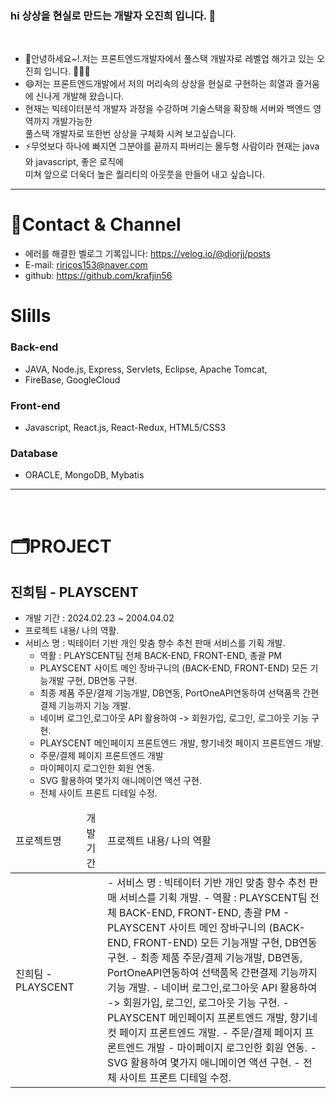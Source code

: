 ### hi 상상을 현실로 만드는 개발자 오진희 입니다. 👋
<br>

-  🫰안녕하세요~!.저는 프론트엔드개발자에서 풀스택 개발자로 레벨업 해가고 있는 오진희 입니다. 👨🏻‍💻
-  😄저는 프론트엔드개발에서 저의 머리속의 상상을 현실로 구현하는 희열과 즐거움에 신나게 개발해 왔습니다.
- 현재는 빅테이터분석 개발자 과정을 수강하며 기술스택을 확장해 서버와 백엔드 영역까지 개발가능한 <br>
  풀스택 개발자로 또한번 상상을 구체화 시켜 보고싶습니다.
- ⚡무엇보다 하나에 빠지면 그분야를 끝까지 파버리는 몰두형 사람이라 현재는 java와 javascript, 좋은 로직에<br>
  미쳐 앞으로 더욱더 높은 퀄리티의 아웃풋을 만들어 내고 싶습니다.
----

# 🪪Contact & Channel
- 에러를 해결한 벨로그 기록입니다: https://velog.io/@diorjj/posts
- E-mail: riricos153@naver.com
- github: https://github.com/krafjin56

# Slills
 ### Back-end
- JAVA, Node.js, Express, Servlets, Eclipse, Apache Tomcat,
- FireBase, GoogleCloud

### Front-end
- Javascript, React.js, React-Redux, HTML5/CSS3

### Database
- ORACLE, MongoDB, Mybatis
----

<br>

# 🗂PROJECT
## 진희팀 - PLAYSCENT
- 개발 기간 : 2024.02.23 ~ 2004.04.02
- 프로젝트 내용/ 나의 역활.
 - 서비스 명 : 빅테이터 기반 개인 맞춤 향수 추천 판매 서비스를 기획 개발.
     - 역활 : PLAYSCENT팀 전체 BACK-END, FRONT-END, 총괄 PM
     - PLAYSCENT 사이트 메인 장바구니의 (BACK-END, FRONT-END) 모든 기능개발 구현, DB연동 구현.
     - 최종 제품 주문/결제 기능개발, DB연동, PortOneAPI연동하여 선택품목 간편결제 기능까지 기능 개발.
     - 네이버 로그인,로그아웃 API 활용하여 -> 회원가입, 로그인, 로그아웃 기능 구현. 
     - PLAYSCENT 메인페이지 프론트엔드 개발, 향기네컷 페이지 프론트엔드 개발.
     - 주문/결제 페이지 프론트엔드 개발
     - 마이페이지 로그인한 회원 연동.
     - SVG 활용하여 몇가지 애니메이연 액션 구현.
     - 전체 사이트 프론트 디테일 수정.
  

<table>
  <thead>
    <td>프로젝트명</td>
    <td>개발 기간</td>
    <td>프로젝트 내용/ 나의 역활</td>
  </thead>
  <tbody>
  <tr>
    <td>진희팀 - PLAYSCENT</td>
    <td></td>
    <td>
     - 서비스 명 : 빅테이터 기반 개인 맞춤 향수 추천 판매 서비스를 기획 개발.
     - 역활 : PLAYSCENT팀 전체 BACK-END, FRONT-END, 총괄 PM
     - PLAYSCENT 사이트 메인 장바구니의 (BACK-END, FRONT-END) 모든 기능개발 구현, DB연동 구현.
     - 최종 제품 주문/결제 기능개발, DB연동, PortOneAPI연동하여 선택품목 간편결제 기능까지 기능 개발.
     - 네이버 로그인,로그아웃 API 활용하여 -> 회원가입, 로그인, 로그아웃 기능 구현. 
     - PLAYSCENT 메인페이지 프론트엔드 개발, 향기네컷 페이지 프론트엔드 개발.
     - 주문/결제 페이지 프론트엔드 개발
     - 마이페이지 로그인한 회원 연동.
     - SVG 활용하여 몇가지 애니메이연 액션 구현.
     - 전체 사이트 프론트 디테일 수정.
    </td>
  </tr>
    
  </tbody>
  
</table>
